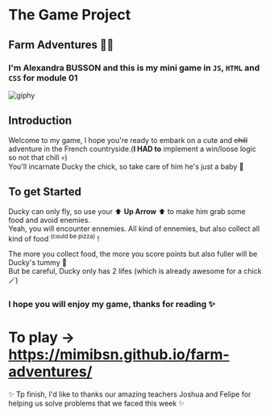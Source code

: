 # The Game Project
## Farm Adventures 👩‍🌾

### I'm Alexandra BUSSON and this is my mini game in `JS`, `HTML` and `CSS` for module 01

![giphy](https://github.com/MimiBsn/farm-adventures/assets/159456749/0ad653fe-fd86-48d5-8997-3adefafebcf8)

## Introduction
Welcome to my game, I hope you're ready to embark on a cute and ~~chill~~ adventure in the French countryside.(**I HAD to** implement a win/loose logic so not that chill 💀)<br>
You'll incarnate Ducky the chick, so take care of him he's just a baby 🐤<br>

## To get Started
Ducky can only fly, so use your ⬆️ **Up Arrow** ⬆️ to make him grab some food and avoid enemies. <br>
Yeah, you will encounter ennemies. All kind of ennemies, but also collect all kind of food <sup>(could be pizza)</sup> !<br>

The more you collect food, the more you score points but also fuller will be Ducky's tummy 🍕<br>
But be careful, Ducky only has 2 lifes (which is already awesome for a chick🪄)

### I hope you will enjoy my game, thanks for reading ✨
# To play -> https://mimibsn.github.io/farm-adventures/

✨ Tp finish, I'd like to thanks our amazing teachers Joshua and Felipe for helping us solve problems that we faced this week ✨ 
